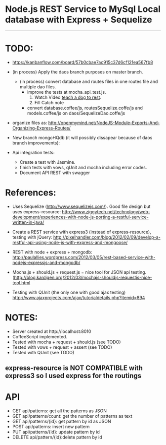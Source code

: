 Node.js REST Service to MySql Local database with Express + Sequelize
=====================================================================
----------------
TODO:
=====

- https://kanbanflow.com/board/57b0cbae7ac915c37d6cf121ea567fb8
- (in process) Apply the daos branch purposes on master branch.
	- (in process) convert database and routes files in one routes file and multiple dao files.
		- improve the tests at mocha_api_test.js. 
			1. Watch Video [teach a dog to rest](http://www.youtube.com/watch?v=o-4mibDn_aU).
			2. Fill Catch note 
		- convert database.coffee/js, routesSequelize.coffe/js and models.coffee/js on daos/SequelizeDao.coffe/js

- organize files as: http://openmymind.net/NodeJS-Module-Exports-And-Organizing-Express-Routes/

- New branch mongoHQdb (it will possibly dissapear because of daos branch improvements):

- Api integration tests:
	- Create a test with Jasmine. 
	- finish tests with vows, qUnit and mocha including error codes.
	- Document API REST with swagger

References:
===========
- Uses Sequelize (http://www.sequelizejs.com/). Good file design but uses express-resource: http://www.ziggytech.net/technology/web-development/experiences-with-node-js-porting-a-restful-service-written-in-java/

- Create a REST service with express3 (instead of express-resource), testing with jQuery: http://pixelhandler.com/blog/2012/02/09/develop-a-restful-api-using-node-js-with-express-and-mongoose/

- REST with node + express + mongodb: http://paulallies.wordpress.com/2012/03/05/rest-based-service-with-nodejs-expressjs-and-mongodb/

- Mocha.js + should.js + request.js = nice tool for JSON api testing. (http://blog.kardigen.org/2012/03/mochajs-shouldjs-requestjs-nice-tool.html

- Testing with QUnit (the only one with good ajax testing) http://www.ajaxprojects.com/ajax/tutorialdetails.php?itemid=894

NOTES:
=====
- Server created at http://localhost:8010
- CoffeeScript implemented.
- Tested with mocha + request + should.js (see TODO)
- Tested with vows + request + assert (see TODO)
- Tested with QUnit (see TODO)

express-resource is NOT COMPATIBLE with express3 so I used express for the routings
----------------
API
===
- GET api/patterns: 			get all the patterns as JSON
- GET api/patterns/count: get the number of patterns as text
- GET api/patterns/{id}: 	get pattern by id as JSON
- POST api/patterns: 			insert new pattern
- PUT api/patterns/{id}: 	update pattern by id
- DELETE api/pattern/{id}:delete pattern by id
